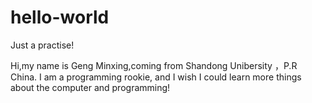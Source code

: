 # hello-world
Just a practise!

Hi,my name is Geng Minxing,coming from Shandong Unibersity ，P.R China.
I am a programming rookie, and I wish I could learn more things about the computer and programming!
